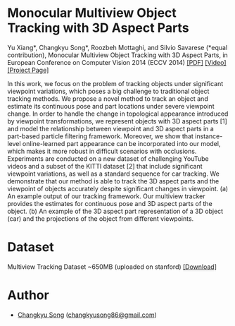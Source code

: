 # Monocular Multiview Object Tracking with 3D Aspect Parts

Yu Xiang*, Changkyu Song*, Roozbeh Mottaghi, and Silvio Savarese (*equal contribution), Monocular Multiview Object Tracking with 3D Aspect Parts, in European Conference on Computer Vision 2014 (ECCV 2014) [[PDF]](https://drive.google.com/file/d/0B_bATRP0GEOjcllWNlBDNnA0NDA/view?usp=sharing) [[Video]](https://www.youtube.com/watch?v=3k0IWm9V2AU) [[Project Page]](https://sites.google.com/site/changkyusong86/research/eccv2014)

In this work, we focus on the problem of tracking objects under significant viewpoint variations, which poses a big challenge to traditional object tracking methods. We propose a novel method to track an object and estimate its continuous pose and part locations under severe viewpoint change. In order to handle the change in topological appearance introduced by viewpoint transformations, we represent objects with 3D aspect parts [1] and model the relationship between viewpoint and 3D aspect parts in a part-based particle filtering framework. Moreover, we show that instance-level online-learned part appearance can be incorporated into our model, which makes it more robust in difficult scenarios with occlusions. Experiments are conducted on a new dataset of challenging YouTube videos and a subset of the KITTI dataset [2] that include significant viewpoint variations, as well as a standard sequence for car tracking. We demonstrate that our method is able to track the 3D aspect parts and the viewpoint of objects accurately despite significant changes in viewpoint. (a) An example output of our tracking framework. Our multiview tracker provides the estimates for continuous pose and 3D aspect parts of the object. (b) An example of the 3D aspect part representation of a 3D object (car) and the projections of the object from different viewpoints.

# Dataset

Multiview Tracking Dataset ~650MB (uploaded on stanford) [[Download]](http://www.google.com/url?q=http%3A%2F%2Fcvgl.stanford.edu%2Fdata%2Fmultiview_tracking_dataset.zip&sa=D&sntz=1&usg=AFQjCNF3QDe5SRqVfM6g54d3--PzbWxLaA)

# Author
* [Changkyu Song](https://sites.google.com/site/changkyusong86) (changkyusong86@gmail.com)
